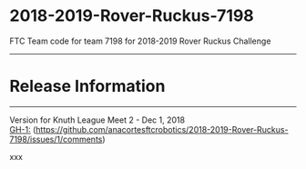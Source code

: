 # 2018-2019-Rover-Ruckus-7198
FTC Team code for team 7198 for 2018-2019 Rover Ruckus Challenge

**************************************************************************************
# Release Information
**************************************************************************************

Version for Knuth League Meet 2 - Dec 1, 2018   
[GH-1:](https://github.com/anacortesftcrobotics/2018-2019-Rover-Ruckus-7198/issues/1)
(https://github.com/anacortesftcrobotics/2018-2019-Rover-Ruckus-7198/issues/1/comments)  

xxx
